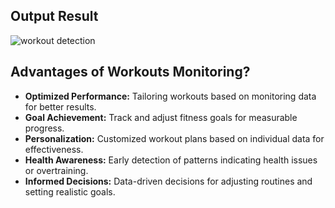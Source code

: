 ## Output Result
![workout detection](https://github.com/zain-ramzan/Workouts-Monitoring-using-Ultralytics-YOLOv8/assets/64620737/ef50d27a-4d14-456d-9a2c-a9e2e8e8216e)


## Advantages of Workouts Monitoring?
* <b>Optimized Performance:</b> Tailoring workouts based on monitoring data for better results.
* <b>Goal Achievement:</b> Track and adjust fitness goals for measurable progress.
* <b>Personalization:</b> Customized workout plans based on individual data for effectiveness.
* <b>Health Awareness:</b> Early detection of patterns indicating health issues or overtraining.
* <b>Informed Decisions:</b> Data-driven decisions for adjusting routines and setting realistic goals.
